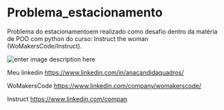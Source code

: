 # Problema_estacionamento
Problema do estacionamentoem realizado como desafio dentro da matéria de POO com python do curso: Instruct the woman  (WoMakersCode/Instruct).


![enter image description here](https://media.discordapp.net/attachments/1000460353722925248/1007256480635949096/unknown.png?width=1024&height=508)


Meu linkedin
https://www.linkedin.com/in/anacandidaquadros/

WoMakersCode
https://www.linkedin.com/company/womakerscode/

Instruct
https://www.linkedin.com/compan
